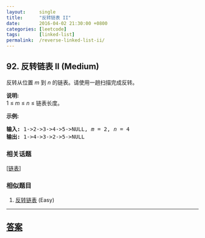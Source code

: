 ```yaml
---
layout:     single
title:      "反转链表 II"
date:       2016-04-02 21:30:00 +0800
categories: [leetcode]
tags:       [linked-list]
permalink:  /reverse-linked-list-ii/
---
```


## 92. 反转链表 II (Medium)

<p>反转从位置 <em>m</em> 到 <em>n</em> 的链表。请使用一趟扫描完成反转。</p>

<p><strong>说明:</strong><br>
1 &le;&nbsp;<em>m</em>&nbsp;&le;&nbsp;<em>n</em>&nbsp;&le; 链表长度。</p>

<p><strong>示例:</strong></p>

<pre><strong>输入:</strong> 1-&gt;2-&gt;3-&gt;4-&gt;5-&gt;NULL, <em>m</em> = 2, <em>n</em> = 4
<strong>输出:</strong> 1-&gt;4-&gt;3-&gt;2-&gt;5-&gt;NULL</pre>

### 相关话题
  [[链表](https://github.com/openset/leetcode/tree/master/tag/linked-list/README.md)]

### 相似题目
  1. [反转链表](/reverse-linked-list) (Easy)

---

## [答案](https://github.com/openset/leetcode/tree/master/problems/reverse-linked-list-ii)
